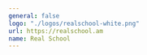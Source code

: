 ```yaml
---
general: false
logo: "./logos/realschool-white.png"
url: https://realschool.am
name: Real School
---
```

